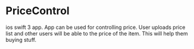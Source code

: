 # PriceControl
ios swift 3 app. App can be used for controlling price. User uploads price list and other users will be able to the price of the item. This will help them buying stuff.
